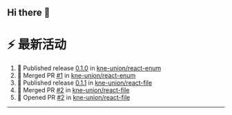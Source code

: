 ## Hi there 👋

<!--

**Here are some ideas to get you started:**

🙋‍♀️ A short introduction - what is your organization all about?
🌈 Contribution guidelines - how can the community get involved?
👩‍💻 Useful resources - where can the community find your docs? Is there anything else the community should know?
🍿 Fun facts - what does your team eat for breakfast?
🧙 Remember, you can do mighty things with the power of [Markdown](https://docs.github.com/github/writing-on-github/getting-started-with-writing-and-formatting-on-github/basic-writing-and-formatting-syntax)
-->


# ⚡ 最新活动

<!--START_SECTION:activity-->
1. 🚀 Published release [0.1.0](https://github.com/kne-union/react-enum/releases/tag/0.1.0) in [kne-union/react-enum](https://github.com/kne-union/react-enum)
2. 🎉 Merged PR [#1](https://github.com/kne-union/react-enum/pull/1) in [kne-union/react-enum](https://github.com/kne-union/react-enum)
3. 🚀 Published release [0.1.1](https://github.com/kne-union/react-file/releases/tag/0.1.1) in [kne-union/react-file](https://github.com/kne-union/react-file)
4. 🎉 Merged PR [#2](https://github.com/kne-union/react-file/pull/2) in [kne-union/react-file](https://github.com/kne-union/react-file)
5. 💪 Opened PR [#2](https://github.com/kne-union/react-file/pull/2) in [kne-union/react-file](https://github.com/kne-union/react-file)
<!--END_SECTION:activity-->

---
